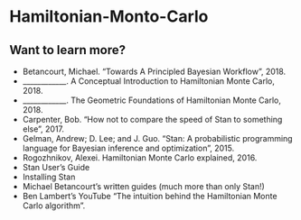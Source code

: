# Hamiltonian-Monto-Carlo

## Want to learn more?
* Betancourt, Michael. “Towards A Principled Bayesian Workflow”, 2018.
* ____________. A Conceptual Introduction to Hamiltonian Monte Carlo, 2018.
* ____________. The Geometric Foundations of Hamiltonian Monte Carlo, 2018.
* Carpenter, Bob. “How not to compare the speed of Stan to something else”, 2017.
* Gelman, Andrew; D. Lee; and J. Guo. “Stan: A probabilistic programming language for Bayesian inference and optimization”, 2015.
* Rogozhnikov, Alexei. Hamiltonian Monte Carlo explained, 2016.
* Stan User’s Guide
* Installing Stan
* Michael Betancourt’s written guides (much more than only Stan!)
* Ben Lambert’s YouTube “The intuition behind the Hamiltonian Monte Carlo algorithm”.
